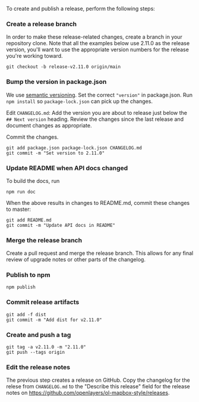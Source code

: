To create and publish a release, perform the following steps:

### Create a release branch

In order to make these release-related changes, create a branch in your repository clone.
Note that all the examples below use 2.11.0 as the release version, you'll want to use the appropriate version numbers for the release you're working toward.

    git checkout -b release-v2.11.0 origin/main

### Bump the version in package.json

We use [semantic versioning](https://semver.org). Set the correct `"version"` in package.json. Run `npm install` so `package-lock.json` can pick up the changes.

Edit `CHANGELOG.md`: Add the version you are about to release just below the `## Next version` heading. Review the changes since the last release and document changes as appropriate.

Commit the changes.

    git add package.json package-lock.json CHANGELOG.md
    git commit -m "Set version to 2.11.0"

### Update README when API docs changed

To build the docs, run

    npm run doc

When the above results in changes to README.md, commit these changes to master:

    git add README.md
    git commit -m "Update API docs in README"

### Merge the release branch

Create a pull request and merge the release branch. This allows for any final review of upgrade notes or other parts of the changelog.

### Publish to npm

    npm publish

### Commit release artifacts

    git add -f dist
    git commit -m "Add dist for v2.11.0"

### Create and push a tag

    git tag -a v2.11.0 -m "2.11.0"
    git push --tags origin

### Edit the release notes

The previous step creates a release on GitHub. Copy the changelog for the relese from `CHANGELOG.md` to the "Describe this release" field for the release notes on https://github.com/openlayers/ol-mapbox-style/releases.
